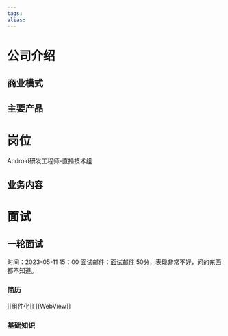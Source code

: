 ```yaml
---
tags: 
alias:
---
```

# 公司介绍
## 商业模式
## 主要产品
# 岗位
Android研发工程师-直播技术组
## 业务内容 
# 面试
## 一轮面试
时间：2023-05-11  15：00
面试邮件：[面试邮件](https://mail.qq.com/cgi-bin/frame_html?sid=Q9Js6aZiV9uOTHYS&r=4000d55fce7f4070a8f4069d79efa18b&lang=zh) 
50分，表现非常不好，问的东西都不知道。
### 简历
[[组件化]]
[[WebView]]

### 基础知识


